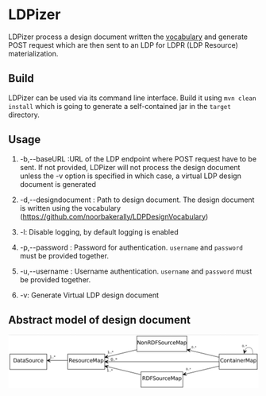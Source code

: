 # LDPizer
LDPizer process a design document written the [vocabulary](https://github.com/noorbakerally/LDPDesignVocabulary) and generate POST request which are then sent to an LDP for LDPR (LDP Resource) materialization.

## Build  
LDPizer can be used via its command line interface. Build it using `mvn clean install` which is going to generate a self-contained jar in the `target` directory. 


## Usage
1. -b,--baseURL <arg>:URL of the LDP endpoint where POST request have to be sent. If not provided, LDPizer will not process the design document unless the -v option is specified in which case, a virtual LDP design document is generated

2. -d,--designdocument <arg>: Path to design document. The design document is written using the vocabulary (https://github.com/noorbakerally/LDPDesignVocabulary)
  
3. -l: Disable logging, by default logging is enabled

4. -p,--password <arg>: Password for authentication. `username` and `password` must be provided together.           
  
5. -u,--username <arg>: Username authentication. `username` and `password` must be provided together.           
  
6. -v: Generate Virtual LDP design document

## Abstract model of design document

![Abstract Model](https://raw.githubusercontent.com/noorbakerally/LDPDesignVocabulary/master/abstract_model.png)

